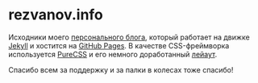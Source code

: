 rezvanov.info
=============

Исходники моего [персонального блога](http://rezvanov.info), который работает на движке [Jekyll](http://jekyllrb.com/) и хостится на [GitHub Pages](https://pages.github.com/). В качестве CSS-фреймворка используется [PureCSS](http://purecss.io) и его немного доработанный [лейаут](http://purecss.io/layouts/blog/).

Спасибо всем за поддержку и за палки в колесах тоже спасибо!
